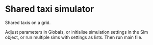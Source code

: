 # Shared taxi simulator

Shared taxis on a grid. 

Adjust parameters in Globals, or initialise simulation settings in the Sim object, or run multiple sims with settings as lists. Then run main file.
